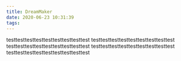```yaml
---
title: DreamMaker
date: 2020-06-23 10:31:39
tags: 
---
```

testtesttesttesttesttesttesttesttest
testtesttesttesttesttesttesttesttest
testtesttesttesttesttesttesttesttest
testtesttesttesttesttesttesttesttest
testtesttesttesttesttesttesttesttest